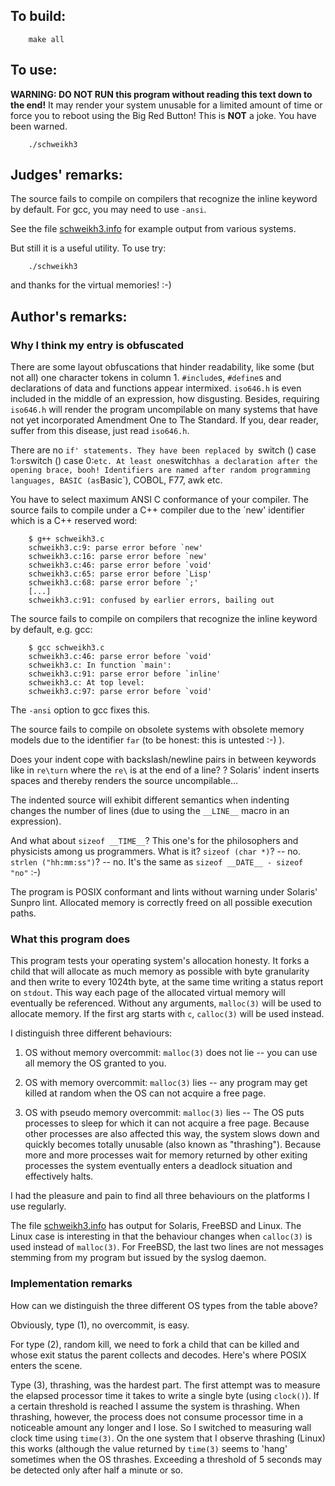 ## To build:

``` <!---sh-->
    make all
```


## To use:

**WARNING: DO NOT RUN this program without reading this text down to the end!**
It may render your system unusable for a limited amount of time
or force you to reboot using the Big Red Button!  This is **NOT** a joke.
You have been warned.

``` <!---sh-->
    ./schweikh3
```


## Judges' remarks:

The source fails to compile on compilers that recognize the inline
keyword by default.  For gcc, you may need to use `-ansi`.

See the file [schweikh3.info](%%REPO_URL%%/1996/schweikh3/schweikh3.info) for example output from various
systems.

But still it is a useful utility.  To use try:

``` <!---sh-->
    ./schweikh3
```

and thanks for the virtual memories!  :-)


## Author's remarks:

### Why I think my entry is obfuscated

There are some layout obfuscations that hinder readability, like
some (but not all) one character tokens in column 1. `#include`s,
`#define`s and declarations of data and functions appear intermixed.
`iso646.h` is even included in the middle of an expression, how
disgusting. Besides, requiring `iso646.h` will render the program
uncompilable on many systems that have not yet incorporated
Amendment One to The Standard.  If you, dear reader, suffer from
this disease, just read `iso646.h`.

There are no `if' statements. They have been replaced by
`switch () case 1:` or `switch () case 0:` etc. At least one
`switch` has a declaration after the opening brace, booh!
Identifiers are named after random programming languages, BASIC (as `Basic`),
COBOL, F77, awk etc.

You have to select maximum ANSI C conformance of your
compiler. The source fails to compile under a C++ compiler due to
the `new' identifier which is a C++ reserved word:

``` <!---sh-->
    $ g++ schweikh3.c
    schweikh3.c:9: parse error before `new'
    schweikh3.c:16: parse error before `new'
    schweikh3.c:46: parse error before `void'
    schweikh3.c:65: parse error before `Lisp'
    schweikh3.c:68: parse error before `;'
    [...]
    schweikh3.c:91: confused by earlier errors, bailing out
```

The source fails to compile on compilers that recognize the inline
keyword by default, e.g. gcc:

``` <!---sh-->
    $ gcc schweikh3.c
    schweikh3.c:46: parse error before `void'
    schweikh3.c: In function `main':
    schweikh3.c:91: parse error before `inline'
    schweikh3.c: At top level:
    schweikh3.c:97: parse error before `void'
```

The `-ansi` option to gcc fixes this.

The source fails to compile on obsolete systems with obsolete
memory models due to the identifier `far` (to be honest: this is
untested :-) ).

Does your indent cope with backslash/newline pairs in between keywords like in
`re\turn` where the `re\` is at the end of a line? ? Solaris' indent inserts
spaces and thereby renders the source uncompilable...

The indented source will exhibit different semantics when indenting
changes the number of lines (due to using the `__LINE__` macro in an
expression).

And what about `sizeof __TIME__`?  This one's for the philosophers
and physicists among us programmers. What is it? `sizeof (char *)`? -- no.
`strlen ("hh:mm:ss")`? -- no. It's the same as `sizeof __DATE__ -
sizeof "no"` :-)

The program is POSIX conformant and lints without warning under
Solaris' Sunpro lint. Allocated memory is correctly freed on all
possible execution paths.

### What this program does

This program tests your operating system's allocation honesty. It
forks a child that will allocate as much memory as possible with byte
granularity and then write to every 1024th byte, at the same time
writing a status report on `stdout`. This way each page of the
allocated virtual memory will eventually be referenced. Without
any arguments, `malloc(3)` will be used to allocate memory. If the
first arg starts with `c`, `calloc(3)` will be used instead.

I distinguish three different behaviours:

1. OS without memory overcommit: `malloc(3)` does not lie -- you can use all memory
the OS granted to you.

2. OS with memory overcommit: `malloc(3)` lies -- any program may get killed at
random when the OS can not acquire a free page.

3. OS with pseudo memory overcommit: `malloc(3)` lies -- The OS puts processes to
sleep for which it can not acquire a free page. Because other processes are also
affected this way, the system slows down and quickly becomes totally unusable
(also known as "thrashing"). Because more and more processes wait for memory
returned by other exiting processes the system eventually enters a deadlock
situation and effectively halts.

I had the pleasure and pain to find all three behaviours on the
platforms I use regularly.

The file [schweikh3.info](%%REPO_URL%%/1996/schweikh3/schweikh3.info) has output for
Solaris, FreeBSD and Linux. The Linux case is interesting in that
the behaviour changes when `calloc(3)` is used instead of `malloc(3)`.
For FreeBSD, the last two lines are not messages stemming from
my program but issued by the syslog daemon.


### Implementation remarks

How can we distinguish the three different OS types from the
table above?

Obviously, type (1), no overcommit, is easy.

For type (2), random kill, we need to fork a child that can be killed
and whose exit status the parent collects and decodes. Here's
where POSIX enters the scene.

Type (3), thrashing, was the hardest part. The first attempt was to
measure the elapsed processor time it takes to write a single byte
(using `clock()`). If a certain threshold is reached I assume the
system is thrashing. When thrashing, however, the process does not
consume processor time in a noticeable amount any longer and I lose.
So I switched to measuring wall clock time using `time(3)`. On the one
system that I observe thrashing (Linux) this works (although the
value returned by `time(3)` seems to 'hang' sometimes when the OS thrashes.
Exceeding a threshold of 5 seconds may be detected only after half a
minute or so.


<!--

    Copyright © 1984-2024 by Landon Curt Noll. All Rights Reserved.

    You are free to share and adapt this file under the terms of this license:

	Creative Commons Attribution-ShareAlike 4.0 International (CC BY-SA 4.0)

    For more information, see:

	https://creativecommons.org/licenses/by-sa/4.0/

-->
